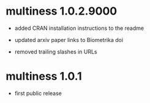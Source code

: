 # multiness 1.0.2.9000

* added CRAN installation instructions to the readme

* updated arxiv paper links to Biometrika doi

* removed trailing slashes in URLs

# multiness 1.0.1

* first public release
